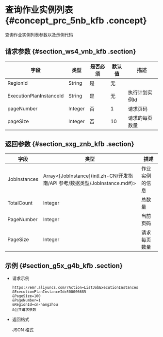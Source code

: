 # 查询作业实例列表 {#concept_prc_5nb_kfb .concept}

查询作业实例列表参数以及示例代码

## 请求参数 {#section_ws4_vnb_kfb .section}

|字段|类型|是否必须|默认值|描述|
|--|--|----|---|--|
|RegionId|String|是|无| |
|ExecutionPlanInstanceId|String|是|无|执行计划实例Id|
|pageNumber|Integer|否|1|请求页码|
|pageSize|Integer|否|10|请求的每页数量|

## 返回参数 {#section_sxg_znb_kfb .section}

|字段|类型|描述|
|--|--|--|
|JobInstances|Array<[JobInstance](intl.zh-CN/开发指南/API 参考/数据类型/JobInstance.md#)\>|作业实例的信息|
|TotalCount|Integer|总数量|
|PageNumber|Integer|当前页码|
|PageSize|Integer|请求每页数量|

## 示例 {#section_g5x_g4b_kfb .section}

-   请求示例

    ```
    https://emr.aliyuncs.com/?Action=ListJobExecutionInstances
    &ExecutionPlanInstanceId=500006685
    &PageSize=100
    &PageNumber=1
    &RegionId=cn-hangzhou
    &公共请求参数
    ```

-   返回格式

    JSON 格式

    ```

    ```


